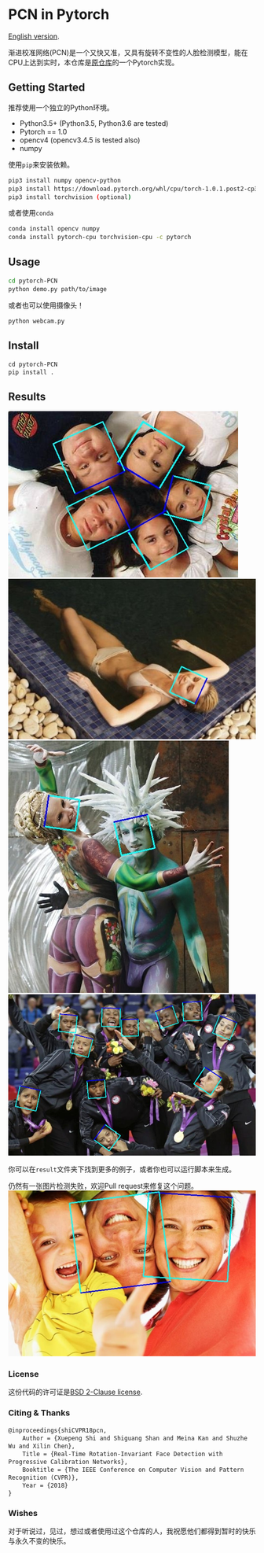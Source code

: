 # PCN in Pytorch

[English version](README.md).

渐进校准网络(PCN)是一个又快又准，又具有旋转不变性的人脸检测模型，能在CPU上达到实时，本仓库是[原仓库](https://github.com/Jack-CV/FaceKit/tree/master/PCN)的一个Pytorch实现。

## Getting Started

推荐使用一个独立的Python环境。
+ Python3.5+ (Python3.5, Python3.6 are tested)
+ Pytorch == 1.0
+ opencv4 (opencv3.4.5 is tested also)
+ numpy

使用`pip`来安装依赖。
```bash
pip3 install numpy opencv-python
pip3 install https://download.pytorch.org/whl/cpu/torch-1.0.1.post2-cp36-cp36m-linux_x86_64.whl
pip3 install torchvision (optional)
```
或者使用`conda`
```bash
conda install opencv numpy
conda install pytorch-cpu torchvision-cpu -c pytorch
```

## Usage
```bash
cd pytorch-PCN
python demo.py path/to/image 
```
或者也可以使用摄像头！
```bash
python webcam.py
```

## Install
```
cd pytorch-PCN
pip install .
```

## Results
<img src="result/ret_5.jpg">
<img src="result/ret_10.jpg">
<img src="result/ret_11.jpg">
<img src="result/ret_25.jpg">

你可以在`result`文件夹下找到更多的例子，或者你也可以运行脚本来生成。

仍然有一张图片检测失败，欢迎Pull request来修复这个问题。
<img src="result/ret_20.jpg">


### License
这份代码的许可证是[BSD 2-Clause license](LICENSE).

### Citing & Thanks
    @inproceedings{shiCVPR18pcn,
        Author = {Xuepeng Shi and Shiguang Shan and Meina Kan and Shuzhe Wu and Xilin Chen},
        Title = {Real-Time Rotation-Invariant Face Detection with Progressive Calibration Networks},
        Booktitle = {The IEEE Conference on Computer Vision and Pattern Recognition (CVPR)},
        Year = {2018}
    }
    
### Wishes
对于听说过，见过，想过或者使用过这个仓库的人，我祝愿他们都得到暂时的快乐与永久不变的快乐。
